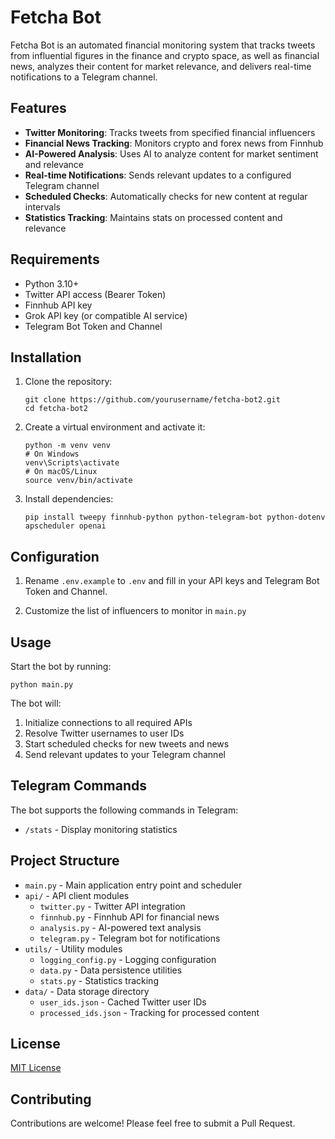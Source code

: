 # Fetcha Bot

Fetcha Bot is an automated financial monitoring system that tracks tweets from influential figures in the finance and crypto space, as well as financial news, analyzes their content for market relevance, and delivers real-time notifications to a Telegram channel.

## Features

- **Twitter Monitoring**: Tracks tweets from specified financial influencers
- **Financial News Tracking**: Monitors crypto and forex news from Finnhub
- **AI-Powered Analysis**: Uses AI to analyze content for market sentiment and relevance
- **Real-time Notifications**: Sends relevant updates to a configured Telegram channel
- **Scheduled Checks**: Automatically checks for new content at regular intervals
- **Statistics Tracking**: Maintains stats on processed content and relevance

## Requirements

- Python 3.10+
- Twitter API access (Bearer Token)
- Finnhub API key
- Grok API key (or compatible AI service)
- Telegram Bot Token and Channel

## Installation

1. Clone the repository:
   ```
   git clone https://github.com/yourusername/fetcha-bot2.git
   cd fetcha-bot2
   ```

2. Create a virtual environment and activate it:
   ```
   python -m venv venv
   # On Windows
   venv\Scripts\activate
   # On macOS/Linux
   source venv/bin/activate
   ```

3. Install dependencies:
   ```
   pip install tweepy finnhub-python python-telegram-bot python-dotenv apscheduler openai
   ```

## Configuration

1. Rename `.env.example` to `.env` and fill in your API keys and Telegram Bot Token and Channel.

2. Customize the list of influencers to monitor in `main.py`

## Usage

Start the bot by running:
```
python main.py
```

The bot will:
1. Initialize connections to all required APIs
2. Resolve Twitter usernames to user IDs
3. Start scheduled checks for new tweets and news
4. Send relevant updates to your Telegram channel

## Telegram Commands

The bot supports the following commands in Telegram:
- `/stats` - Display monitoring statistics

## Project Structure

- `main.py` - Main application entry point and scheduler
- `api/` - API client modules
  - `twitter.py` - Twitter API integration
  - `finnhub.py` - Finnhub API for financial news
  - `analysis.py` - AI-powered text analysis
  - `telegram.py` - Telegram bot for notifications
- `utils/` - Utility modules
  - `logging_config.py` - Logging configuration
  - `data.py` - Data persistence utilities
  - `stats.py` - Statistics tracking
- `data/` - Data storage directory
  - `user_ids.json` - Cached Twitter user IDs
  - `processed_ids.json` - Tracking for processed content

## License

[MIT License](LICENSE)

## Contributing

Contributions are welcome! Please feel free to submit a Pull Request.